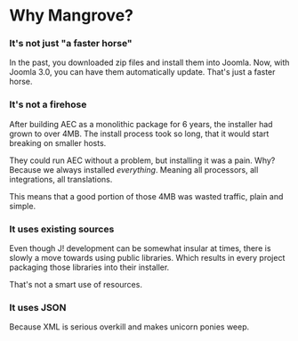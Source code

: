 Why Mangrove?
===

### It's not just "a faster horse"

In the past, you downloaded zip files and install them into Joomla. Now, with Joomla 3.0, you can have them automatically update. That's just a faster horse.

### It's not a firehose

After building AEC as a monolithic package for 6 years, the installer had grown to over 4MB. The install process took so long, that it would start breaking on smaller hosts.

They could run AEC without a problem, but installing it was a pain. Why? Because we always installed *everything*. Meaning all processors, all integrations, all translations.

This means that a good portion of those 4MB was wasted traffic, plain and simple.

### It uses existing sources

Even though J! development can be somewhat insular at times, there is slowly a move towards using public libraries. Which results in every project packaging those libraries into their installer.

That's not a smart use of resources.

### It uses JSON

Because XML is serious overkill and makes unicorn ponies weep.
